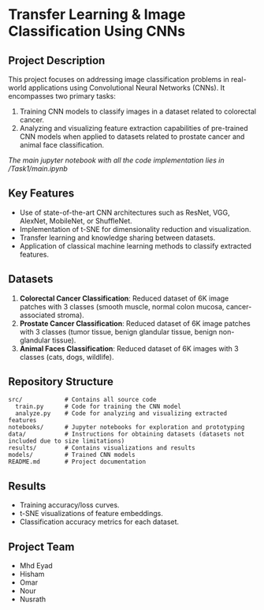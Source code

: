 # Transfer Learning & Image Classification Using CNNs

## Project Description

This project focuses on addressing image classification problems in real-world applications using Convolutional Neural Networks (CNNs). It encompasses two primary tasks:

1. Training CNN models to classify images in a dataset related to colorectal cancer.
2. Analyzing and visualizing feature extraction capabilities of pre-trained CNN models when applied to datasets related to prostate cancer and animal face classification.

*The main jupyter notebook with all the code implementation lies in /Task1/main.ipynb*

## Key Features

- Use of state-of-the-art CNN architectures such as ResNet, VGG, AlexNet, MobileNet, or ShuffleNet.
- Implementation of t-SNE for dimensionality reduction and visualization.
- Transfer learning and knowledge sharing between datasets.
- Application of classical machine learning methods to classify extracted features.

## Datasets

1. **Colorectal Cancer Classification**: Reduced dataset of 6K image patches with 3 classes (smooth muscle, normal colon mucosa, cancer-associated stroma).
2. **Prostate Cancer Classification**: Reduced dataset of 6K image patches with 3 classes (tumor tissue, benign glandular tissue, benign non-glandular tissue).
3. **Animal Faces Classification**: Reduced dataset of 6K images with 3 classes (cats, dogs, wildlife).

## Repository Structure

```plaintext
src/            # Contains all source code
  train.py      # Code for training the CNN model
  analyze.py    # Code for analyzing and visualizing extracted features
notebooks/      # Jupyter notebooks for exploration and prototyping
data/           # Instructions for obtaining datasets (datasets not included due to size limitations)
results/        # Contains visualizations and results
models/         # Trained CNN models
README.md       # Project documentation
```

## Results
- Training accuracy/loss curves.
- t-SNE visualizations of feature embeddings.
- Classification accuracy metrics for each dataset.


## Project Team
- Mhd Eyad
- Hisham
- Omar
- Nour
- Nusrath
